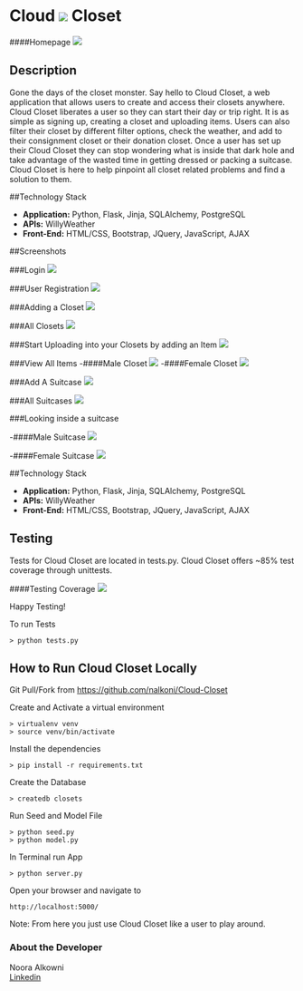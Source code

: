 # Cloud <img src="/static/images/cloud_closet_logo.png"> Closet

####Homepage
<img src="/static/images/homepage.png">


## Description

Gone the days of the closet monster. Say hello to Cloud Closet, a web application that allows users to create and access their closets anywhere. Cloud Closet liberates a user so they can start their day or trip right. It is as simple as signing up, creating a closet and uploading items. Users can also filter their closet by different filter options, check the weather, and add to their consignment closet or their donation closet. Once a user has set up their Cloud Closet they can stop wondering what is inside that dark hole and take advantage of the wasted time in getting dressed or packing a suitcase. Cloud Closet is here to help pinpoint all closet related problems and find a solution to them.

##Technology Stack

- **Application:** Python, Flask, Jinja, SQLAlchemy, PostgreSQL
- **APIs:** WillyWeather
- **Front-End:** HTML/CSS, Bootstrap, JQuery, JavaScript, AJAX


##Screenshots

###Login
<img src="/static/images/login.png">


###User Registration 
<img src="/static/images/register.png">


###Adding a Closet
<img src="/static/images/add_closet.png">


###All Closets
<img src="/static/images/closets.png">


###Start Uploading into your Closets by adding an Item
<img src="/static/images/add_item.png">


###View All Items
-####Male Closet
<img src="/static/images/m_view_all_items.png">
-####Female Closet
<img src="/static/images/f_view_items.png">


###Add A Suitcase
<img src="/static/images/start_suitcase.png">


###All Suitcases
<img src="/static/images/all_suitcases.png">


###Looking inside a suitcase

-####Male Suitcase
<img src="/static/images/m_suitcase.png">

-####Female Suitcase
<img src="/static/images/f_suitcase.png">



##Technology Stack

- **Application:** Python, Flask, Jinja, SQLAlchemy, PostgreSQL
- **APIs:** WillyWeather
- **Front-End:** HTML/CSS, Bootstrap, JQuery, JavaScript, AJAX


## Testing

Tests for Cloud Closet are located in tests.py. Cloud Closet offers ~85% test coverage through unittests.

####Testing Coverage
<img src="/static/images/testing.png">

Happy Testing! 

To run Tests 

```
> python tests.py
```

## How to Run Cloud Closet Locally

Git Pull/Fork from https://github.com/nalkoni/Cloud-Closet


Create and Activate a virtual environment 

```
> virtualenv venv
> source venv/bin/activate
```

Install the dependencies

```
> pip install -r requirements.txt
```

Create the Database

```
> createdb closets
```

Run Seed and Model File

```
> python seed.py
> python model.py
```

In Terminal run App
```
> python server.py
```


Open your browser and navigate to 

```
http://localhost:5000/
```

Note: From here you just use Cloud Closet like a user to play around.




### About the Developer    
Noora Alkowni       
[Linkedin](https://www.linkedin.com/in/nooraalkoni)    
 

